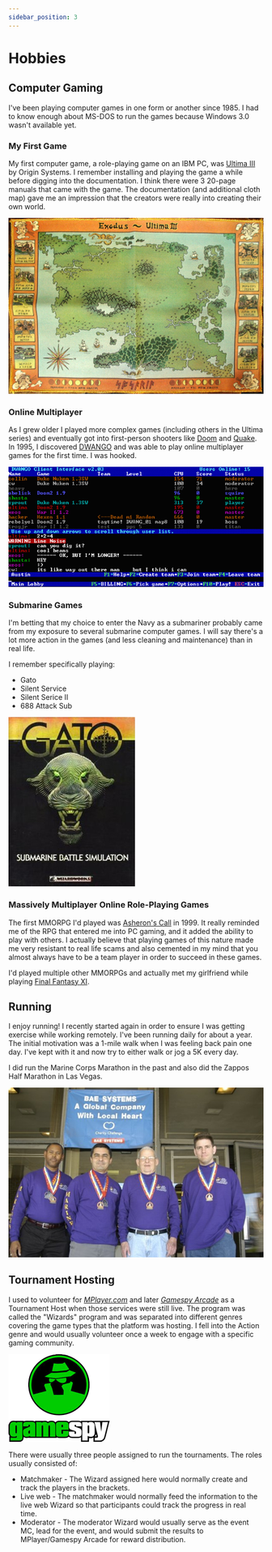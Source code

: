 ```yaml
---
sidebar_position: 3
---
```


# Hobbies

## Computer Gaming

I've been playing computer games in one form or another since 1985.  I had to know enough about MS-DOS to run the games because Windows 3.0 wasn't available yet.

### My First Game

My first computer game, a role-playing game on an IBM PC, was [Ultima III](https://en.wikipedia.org/wiki/Ultima_III:_Exodus) by Origin Systems.
I remember installing and playing the game a while before digging into the documentation.  I think there were 3 20-page manuals that came with the game.  The documentation (and additional cloth map) gave me an impression that the creators were really into creating their own world.

![](./img/ultima_iii_cloth_map.jpg)

### Online Multiplayer

As I grew older I played more complex games (including others in the Ultima series) and eventually got into first-person shooters like [Doom](https://en.wikipedia.org/wiki/Doom_(1993_video_game)) and [Quake](https://en.wikipedia.org/wiki/Quake_(video_game)).
In 1995, I discovered [DWANGO](https://en.wikipedia.org/wiki/DWANGO) and was able to play online multiplayer games for the first time.  I was hooked.

![DWANGO](img/dwango_lobby_screenshot.png)

### Submarine Games

I'm betting that my choice to enter the Navy as a submariner probably came from my exposure to several submarine computer games.
I will say there's a lot more action in the games (and less cleaning and maintenance) than in real life.

I remember specifically playing:
- Gato
- Silent Service
- Silent Serice II
- 688 Attack Sub

![](./img/gato.jpg)

### Massively Multiplayer Online Role-Playing Games

The first MMORPG I'd played was [Asheron's Call](https://en.wikipedia.org/wiki/Asheron%27s_Call) in 1999.  It really reminded me of the RPG that entered me into PC gaming, and it added the ability to play with others.
I actually believe that playing games of this nature made me very resistant to real life scams and also cemented in my mind that you almost always have to be a team player in order to succeed in these games.

I'd played multiple other MMORPGs and actually met my girlfriend while playing [Final Fantasy XI](https://en.wikipedia.org/wiki/Final_Fantasy_XI).

## Running

I enjoy running!  I recently started again in order to ensure I was getting exercise while working remotely.
I've been running daily for about a year.  The initial motivation was a 1-mile walk when I was feeling back pain one day.
I've kept with it and now try to either walk or jog a 5K every day.

I did run the Marine Corps Marathon in the past and also did the Zappos Half Marathon in Las Vegas.

![Marathon](./img/marathon.jpg)

## Tournament Hosting

I used to volunteer for _[MPlayer.com](https://en.wikipedia.org/wiki/MPlayer.com)_ and later _[Gamespy Arcade](https://en.wikipedia.org/wiki/GameSpy_Arcade)_ as a Tournament Host when those services were still live.
The program was called the "Wizards" program and was separated into different genres covering the game types that the platform was hosting.  I fell into the Action genre and would usually volunteer once a week to engage with a specific gaming community.

![GameSpy_Logo](./img/gamespy_logo.png)

There were usually three people assigned to run the tournaments.  The roles usually consisted of:
- Matchmaker - The Wizard assigned here would normally create and track the players in the brackets.
- Live web - The matchmaker would normally feed the information to the live web Wizard so that participants could track the progress in real time.
- Moderator - The moderator Wizard would usually serve as the event MC, lead for the event, and would submit the results to MPlayer/Gamespy Arcade for reward distribution.
